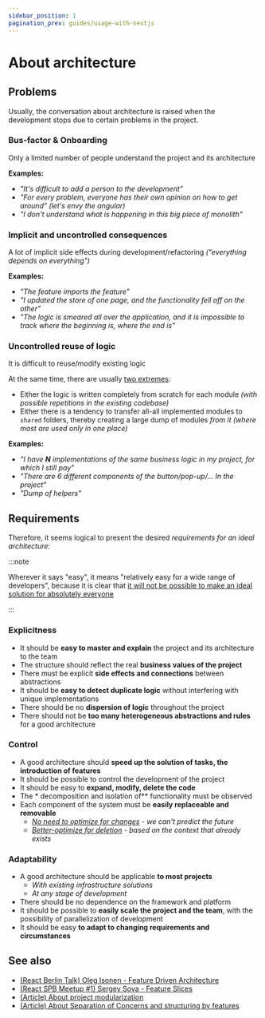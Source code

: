 ```yaml
---
sidebar_position: 1
pagination_prev: guides/usage-with-nextjs
---
```


# About architecture

## Problems

Usually, the conversation about architecture is raised when the development stops due to certain problems in the project.

### Bus-factor & Onboarding

Only a limited number of people understand the project and its architecture

**Examples:**

- *"It's difficult to add a person to the development"*
- *"For every problem, everyone has their own opinion on how to get around" (let's envy the angular)*
- *"I don't understand what is happening in this big piece of monolith"*

### Implicit and uncontrolled consequences

A lot of implicit side effects during development/refactoring *("everything depends on everything")*

**Examples:**

- *"The feature imports the feature"*
- *"I updated the store of one page, and the functionality fell off on the other"*
- *"The logic is smeared all over the application, and it is impossible to track where the beginning is, where the end is"*

### Uncontrolled reuse of logic

It is difficult to reuse/modify existing logic

At the same time, there are usually [two extremes](https://github.com/feature-sliced/documentation/discussions/14):

- Either the logic is written completely from scratch for each module *(with possible repetitions in the existing codebase)*
- Either there is a tendency to transfer all-all implemented modules to `shared` folders, thereby creating a large dump of modules *from it (where most are used only in one place)*

**Examples:**

- *"I have **N** implementations of the same business logic in my project, for which I still pay"*
- *"There are 6 different components of the button/pop-up/... In the project"*
- *"Dump of helpers"*

## Requirements

Therefore, it seems logical to present the desired *requirements for an ideal architecture:*

:::note

Wherever it says "easy", it means "relatively easy for a wide range of developers", because it is clear that [it will not be possible to make an ideal solution for absolutely everyone](/docs/about/mission#restrictions)

:::

### Explicitness

- It should be **easy to master and explain** the project and its architecture to the team
- The structure should reflect the real **business values of the project**
- There must be explicit **side effects and connections** between abstractions
- It should be **easy to detect duplicate logic** without interfering with unique implementations
- There should be no **dispersion of logic** throughout the project
- There should not be **too many heterogeneous abstractions and rules** for a good architecture

### Control

- A good architecture should **speed up the solution of tasks, the introduction of features**
- It should be possible to control the development of the project
- It should be easy to **expand, modify, delete the code**
- The * decomposition and isolation of** functionality must be observed
- Each component of the system must be **easily replaceable and removable**
  - *[No need to optimize for changes][ext-kof-not-modification] - we can't predict the future*
  - *[Better-optimize for deletion][ext-kof-but-removing] - based on the context that already exists*

### Adaptability

- A good architecture should be applicable **to most projects**
  - *With existing infrastructure solutions*
  - *At any stage of development*
- There should be no dependence on the framework and platform
- It should be possible to **easily scale the project and the team**, with the possibility of parallelization of development
- It should be easy **to adapt to changing requirements and circumstances**

## See also

- [(React Berlin Talk) Oleg Isonen - Feature Driven Architecture][ext-kof]
- [(React SPB Meetup #1) Sergey Sova - Feature Slices][ext-slices-spb]
- [(Article) About project modularization][ext-medium]
- [(Article) About Separation of Concerns and structuring by features][ext-ryanlanciaux]

[ext-kof-not-modification]: https://youtu.be/BWAeYuWFHhs?t=1631
[ext-kof-but-removing]: https://youtu.be/BWAeYuWFHhs?t=1666

[ext-slices-spb]: https://t.me/feature_slices
[ext-kof]: https://youtu.be/BWAeYuWFHhs
[ext-medium]: https://alexmngn.medium.com/why-react-developers-should-modularize-their-applications-d26d381854c1
[ext-ryanlanciaux]: https://ryanlanciaux.com/blog/2017/08/20/a-feature-based-approach-to-react-development/
